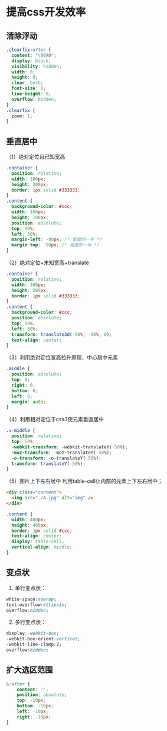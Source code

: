 # 提高css开发效率

## 清除浮动
```css
.clearfix:after {
  content: "\00A0";
  display: block;
  visibility: hidden;
  width: 0;
  height: 0;
  clear: both;
  font-size: 0;
  line-height: 0;
  overflow: hidden;
}
.clearfix {
  zoom: 1;
}
```


## 垂直居中

（1）绝对定位且已知宽高
```css
.container {
  position: relative;
  width: 300px;
  height: 200px;
  border: 1px solid #333333;
}
.content {
  background-color: #ccc;
  width: 160px;
  height: 100px;
  position: absolute;
  top: 50%;
  left: 50%;
  margin-left: -80px; /* 宽度的一半 */
  margin-top: -50px; /* 高度的一半 */
}
```
（2）绝对定位+未知宽高+translate
```css
.container {
  position: relative;
  width: 300px;
  height: 200px;
  border: 1px solid #333333;
}
.content {
  background-color: #ccc;
  position: absolute;
  top: 50%;
  left: 50%;
  transform: translate3d(-50%, -50%, 0);
  text-align: center;
}
```
（3）利用绝对定位宽高拉升原理，中心居中元素
```css
.middle {
  position: absolute;
  top: 0;
  right: 0;
  bottom: 0;
  left: 0;
  margin: auto;
}
```
（4）利用相对定位于css3使元素垂直居中
```css
.v-middle {
  position: relative;
  top: 50%;
  -webkit-transform: -webkit-translateY(-50%);
  -moz-transform: -moz-translateY(-50%);
  -o-transform: -o-translateY(-50%);
  transform: translateY(-50%);
}
```
（5）图片上下左右居中
利用table-cell让内部的元素上下左右居中；
```html
<div class="content">
  <img src="./4.jpg" alt="img" />
</div>
```
```css
.content {
  width: 400px;
  height: 400px;
  border: 1px solid #ccc;
  text-align: center;
  display: table-cell;
  vertical-align: middle;
}
```



## 变点状

1. 单行变点状：

```css
white-space:nowrap;
text-overflow:ellipsis;
overflow:hidden;
```

2. 多行变点状：

```css
display:-webkit-box;
-webkit-box-orient:vertical;
-webkit-line-clamp:2;
overflow:hidden;
```



## 扩大选区范围

```css
&:after {
    content: '';
    position: absolute;
    top: -10px;
    bottom: -10px;
    left: -10px;
    right: -10px;
}
```

